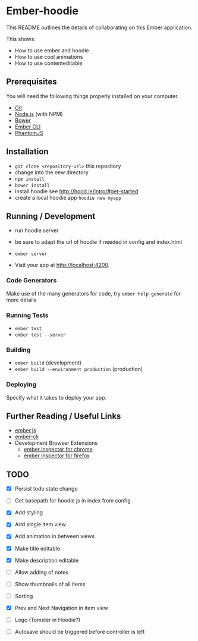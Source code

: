 # Ember-hoodie

This README outlines the details of collaborating on this Ember application.

This shows: 

* How to use ember and hoodie
* How to use cool animations
* How to use contenteditable

## Prerequisites

You will need the following things properly installed on your computer.

* [Git](http://git-scm.com/)
* [Node.js](http://nodejs.org/) (with NPM)
* [Bower](http://bower.io/)
* [Ember CLI](http://www.ember-cli.com/)
* [PhantomJS](http://phantomjs.org/)

## Installation

* `git clone <repository-url>` this repository
* change into the new directory
* `npm install`
* `bower install`
* install hoodie see http://hood.ie/intro/#get-started
* create a local hoodie app `hoodie new myapp`

## Running / Development

* run hoodie server
* be sure to adapt the url of hoodie if needed in config and index.html

* `ember server`
* Visit your app at [http://localhost:4200](http://localhost:4200).

### Code Generators

Make use of the many generators for code, try `ember help generate` for more details

### Running Tests

* `ember test`
* `ember test --server`

### Building

* `ember build` (development)
* `ember build --environment production` (production)

### Deploying

Specify what it takes to deploy your app.

## Further Reading / Useful Links

* [ember.js](http://emberjs.com/)
* [ember-cli](http://www.ember-cli.com/)
* Development Browser Extensions
  * [ember inspector for chrome](https://chrome.google.com/webstore/detail/ember-inspector/bmdblncegkenkacieihfhpjfppoconhi)
  * [ember inspector for firefox](https://addons.mozilla.org/en-US/firefox/addon/ember-inspector/)

 
## TODO

 - [x]  Persist todo state change
 - [ ]  Get basepath for hoodie js in index from config
 - [x]  Add styling
 - [x]  Add single item view
 - [x]  Add animation in between views
 - [x]  Make title editable
 - [x]  Make description editable
 - [ ]  Allow adding of notes
 - [ ]  Show thumbnails of all items
 - [ ]  Sorting
 - [X]  Prev and Next Navigation in item view
 - [ ]  Logo (Tomster in Hoodie?)  
 - [ ]  Autosave should be triggered before controller is left
  


 
